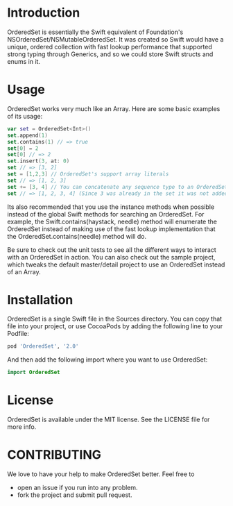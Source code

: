 # Introduction

OrderedSet is essentially the Swift equivalent of Foundation's NSOrderedSet/NSMutableOrderedSet. It was created so Swift would have a unique, ordered collection with fast lookup performance that supported strong typing through Generics, and so we could store Swift structs and enums in it.

# Usage

OrderedSet works very much like an Array. Here are some basic examples of its usage:

```swift
var set = OrderedSet<Int>()
set.append(1)
set.contains(1) // => true
set[0] = 2
set[0] // => 2
set.insert(3, at: 0)
set // => [3, 2]
set = [1,2,3] // OrderedSet's support array literals
set // => [1, 2, 3]
set += [3, 4] // You can concatenate any sequence type to an OrderedSet
set // => [1, 2, 3, 4] (Since 3 was already in the set it was not added again)
```

Its also recommended that you use the instance methods when possible instead of the global Swift methods for searching an OrderedSet. For example, the Swift.contains(haystack, needle) method will enumerate the OrderedSet instead of making use of the fast lookup implementation that the OrderedSet.contains(needle) method will do.

Be sure to check out the unit tests to see all the different ways to interact with an OrderedSet in action. You can also check out the sample project, which tweaks the default master/detail project to use an OrderedSet instead of an Array.

# Installation

OrderedSet is a single Swift file in the Sources directory. You can copy that file into your project, or use CocoaPods by adding the following line to your Podfile:

```ruby
pod 'OrderedSet', '2.0'
```

And then add the following import where you want to use OrderedSet:

```swift
import OrderedSet
```

# License

OrderedSet is available under the MIT license. See the LICENSE file for more info.

# CONTRIBUTING

We love to have your help to make OrderedSet better. Feel free to

* open an issue if you run into any problem.
* fork the project and submit pull request.

